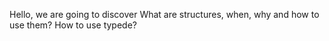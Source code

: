 Hello, we are going to discover What are structures, when, why and how to use them?
How to use typede?